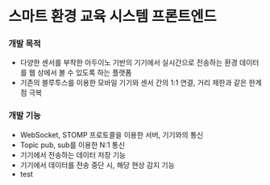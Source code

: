 # 스마트 환경 교육 시스템 프론트엔드
### 개발 목적
* 다양한 센서를 부착한 아두이노 기반의 기기에서 실시간으로 전송하는 환경 데이터를 웹 상에서 볼 수 있도록 하는 플랫폼
* 기존의 블루투스를 이용한 모바일 기기와 센서 간의 1:1 연결, 거리 제한과 같은 한계점 극복

### 개발 기능
* WebSocket, STOMP 프로토콜을 이용한 서버, 기기와의 통신
* Topic pub, sub를 이용한 N:1 통신
* 기기에서 전송하는 데이터 저장 기능
* 기기에서 데이터를 전송 중단 시, 해당 현상 감지 기능
* test
